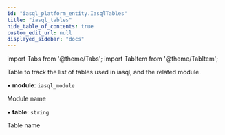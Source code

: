 ```yaml
---
id: "iasql_platform_entity.IasqlTables"
title: "iasql_tables"
hide_table_of_contents: true
custom_edit_url: null
displayed_sidebar: "docs"
---
```


import Tabs from '@theme/Tabs';
import TabItem from '@theme/TabItem';

Table to track the list of tables used in iasql, and the related module.

• **module**: `iasql_module`

Module name

• **table**: `string`

Table name
